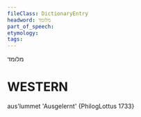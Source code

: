 ```yaml
---
fileClass: DictionaryEntry
headword: מלומד
part_of_speech: 
etymology: 
tags: 
---
```

מלומד

WESTERN
========

aus'lummet 'Ausgelernt' {PhilogLottus 1733}
